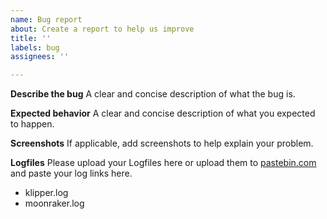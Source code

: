 ```yaml
---
name: Bug report
about: Create a report to help us improve
title: ''
labels: bug
assignees: ''

---
```


**Describe the bug**
A clear and concise description of what the bug is.

**Expected behavior**
A clear and concise description of what you expected to happen.

**Screenshots**
If applicable, add screenshots to help explain your problem.

**Logfiles**
Please upload your Logfiles here or upload them to [pastebin.com](http://pastebin.com) and paste your log links here.
- klipper.log
- moonraker.log

